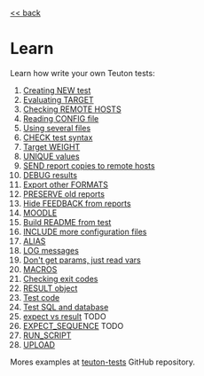 [<< back](../../README.md)

# Learn

Learn how write your own Teuton tests:

1. [Creating NEW test](01-cmd_new.md)
1. [Evaluating TARGET](02-target.md)
1. [Checking REMOTE HOSTS](03-remote_hosts.md)
1. [Reading CONFIG file](04-config.md)
1. [Using several files](05-use.md)
1. [CHECK test syntax](06-cmd_check.md)
1. [Target WEIGHT](07-target_weight.md)
1. [UNIQUE values](08-unique_values.md)
1. [SEND report copies to remote hosts](09-send.md)
1. [DEBUG results](10-debug.md)
1. [Export other FORMATS](11-export.md)
1. [PRESERVE old reports](12-preserve.md)
1. [Hide FEEDBACK from reports](13-feedback.md)
1. [MOODLE](14-moodle_id.md)
1. [Build README from test](15-readme.md)
1. [INCLUDE more configuration files](16-include.md)
1. [ALIAS](17-alias.md)
1. [LOG messages](18-log.md)
1. [Don't get params, just read vars](19-read_vars.md)
1. [MACROS](20-macros.md)
1. [Checking exit codes](21-exit_codes.md)
1. [RESULT object](22-result.md)
1. [Test code](23-test-code.md)
1. [Test SQL and database](24-test-sql.md)
1. [expect vs result](25-expect-result.md) TODO
1. [EXPECT_SEQUENCE](26-expdect_sequence.md) TODO
1. [RUN_SCRIPT](27-run_script.md)
1. [UPLOAD](28-upload.md)

Mores examples at [teuton-tests](https://github.com/dvarrui/teuton-tests) GitHub repository.
